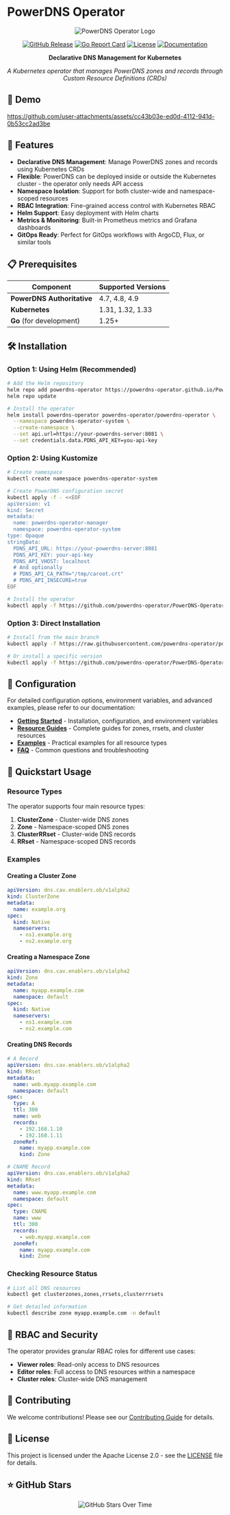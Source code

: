 # PowerDNS Operator

<div align="center">

![PowerDNS Operator Logo](https://img.shields.io/badge/PowerDNS-Operator-blue?style=for-the-badge&logo=kubernetes)

[![GitHub Release](https://img.shields.io/github/v/release/powerdns-operator/powerdns-operator)](https://github.com/powerdns-operator/powerdns-operator/releases)
[![Go Report Card](https://goreportcard.com/badge/github.com/powerdns-operator/powerdns-operator)](https://goreportcard.com/report/github.com/powerdns-operator/powerdns-operator)
[![License](https://img.shields.io/badge/License-Apache%202.0-blue.svg)](https://opensource.org/licenses/Apache-2.0)
[![Documentation](https://img.shields.io/badge/docs-powerdns--operator.github.io-blue)](https://powerdns-operator.github.io/powerdns-operator/)

**Declarative DNS Management for Kubernetes**

*A Kubernetes operator that manages PowerDNS zones and records through Custom Resource Definitions (CRDs)*

</div>

## 🎥 Demo

https://github.com/user-attachments/assets/cc43b03e-ed0d-4112-941d-0b53cc2ad3be

## 🚀 Features

- **Declarative DNS Management**: Manage PowerDNS zones and records using Kubernetes CRDs
- **Flexible**: PowerDNS can be deployed inside or outside the Kubernetes cluster - the operator only needs API access
- **Namespace Isolation**: Support for both cluster-wide and namespace-scoped resources
- **RBAC Integration**: Fine-grained access control with Kubernetes RBAC
- **Helm Support**: Easy deployment with Helm charts
- **Metrics & Monitoring**: Built-in Prometheus metrics and Grafana dashboards
- **GitOps Ready**: Perfect for GitOps workflows with ArgoCD, Flux, or similar tools

## 📋 Prerequisites

| Component | Supported Versions |
|-----------|-------------------|
| **PowerDNS Authoritative** | 4.7, 4.8, 4.9 |
| **Kubernetes** | 1.31, 1.32, 1.33 |
| **Go** (for development) | 1.25+ |

## 🛠️ Installation

### Option 1: Using Helm (Recommended)

```bash
# Add the Helm repository
helm repo add powerdns-operator https://powerdns-operator.github.io/PowerDNS-Operator-helm-chart
helm repo update

# Install the operator
helm install powerdns-operator powerdns-operator/powerdns-operator \
  --namespace powerdns-operator-system \
  --create-namespace \
  --set api.url=https://your-powerdns-server:8081 \
  --set credentials.data.PDNS_API_KEY=you-api-key
```

### Option 2: Using Kustomize

```bash
# Create namespace
kubectl create namespace powerdns-operator-system

# Create PowerDNS configuration secret
kubectl apply -f - <<EOF
apiVersion: v1
kind: Secret
metadata:
  name: powerdns-operator-manager
  namespace: powerdns-operator-system
type: Opaque
stringData:
  PDNS_API_URL: https://your-powerdns-server:8081
  PDNS_API_KEY: your-api-key
  PDNS_API_VHOST: localhost
  # And optionally
  # PDNS_API_CA_PATH="/tmp/caroot.crt"
  # PDNS_API_INSECURE=true 
EOF

# Install the operator
kubectl apply -f https://github.com/powerdns-operator/PowerDNS-Operator/releases/latest/download/bundle.yaml
```

### Option 3: Direct Installation

```bash
# Install from the main branch
kubectl apply -f https://raw.githubusercontent.com/powerdns-operator/powerdns-operator/main/dist/install.yaml

# Or install a specific version
kubectl apply -f https://github.com/powerdns-operator/PowerDNS-Operator/releases/download/v0.1.0/bundle.yaml
```

## 🔧 Configuration

For detailed configuration options, environment variables, and advanced examples, please refer to our documentation:

- **[Getting Started](docs/introduction/getting-started.md)** - Installation, configuration, and environment variables
- **[Resource Guides](docs/guides/)** - Complete guides for zones, rrsets, and cluster resources
- **[Examples](docs/snippets/)** - Practical examples for all resource types
- **[FAQ](docs/introduction/faq.md)** - Common questions and troubleshooting

## 📖 Quickstart Usage

### Resource Types

The operator supports four main resource types:

1. **ClusterZone** - Cluster-wide DNS zones
2. **Zone** - Namespace-scoped DNS zones  
3. **ClusterRRset** - Cluster-wide DNS records
4. **RRset** - Namespace-scoped DNS records

### Examples

#### Creating a Cluster Zone

```yaml
apiVersion: dns.cav.enablers.ob/v1alpha2
kind: ClusterZone
metadata:
  name: example.org
spec:
  kind: Native
  nameservers:
    - ns1.example.org
    - ns2.example.org
```

#### Creating a Namespace Zone

```yaml
apiVersion: dns.cav.enablers.ob/v1alpha2
kind: Zone
metadata:
  name: myapp.example.com
  namespace: default
spec:
  kind: Native
  nameservers:
    - ns1.example.com
    - ns2.example.com
```

#### Creating DNS Records

```yaml
# A Record
apiVersion: dns.cav.enablers.ob/v1alpha2
kind: RRset
metadata:
  name: web.myapp.example.com
  namespace: default
spec:
  type: A
  ttl: 300
  name: web
  records:
    - 192.168.1.10
    - 192.168.1.11
  zoneRef:
    name: myapp.example.com
    kind: Zone

# CNAME Record
apiVersion: dns.cav.enablers.ob/v1alpha2
kind: RRset
metadata:
  name: www.myapp.example.com
  namespace: default
spec:
  type: CNAME
  name: www
  ttl: 300
  records:
    - web.myapp.example.com
  zoneRef:
    name: myapp.example.com
    kind: Zone
```

### Checking Resource Status

```bash
# List all DNS resources
kubectl get clusterzones,zones,rrsets,clusterrrsets

# Get detailed information
kubectl describe zone myapp.example.com -n default
```

## 🔐 RBAC and Security

The operator provides granular RBAC roles for different use cases:

- **Viewer roles**: Read-only access to DNS resources
- **Editor roles**: Full access to DNS resources within a namespace
- **Cluster roles**: Cluster-wide DNS management

## 🤝 Contributing

We welcome contributions! Please see our [Contributing Guide](CONTRIBUTING.md) for details.

## 📄 License

This project is licensed under the Apache License 2.0 - see the [LICENSE](LICENSE) file for details.

## ⭐️ GitHub Stars

<div align="center">

![GitHub Stars Over Time](https://starchart.cc/powerdns-operator/powerdns-operator.svg)

</div>

